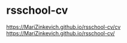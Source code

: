 # rsschool-cv
https://MariZinkevich.github.io/rsschool-cv/cv
https://MariZinkevich.github.io/rsschool-cv/

